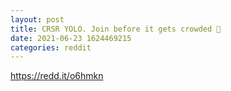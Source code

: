 ```yaml
--- 
layout: post 
title: CRSR YOLO. Join before it gets crowded 🚀 
date: 2021-06-23 1624469215 
categories: reddit 
--- 
```

https://redd.it/o6hmkn